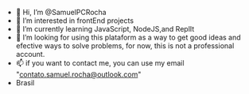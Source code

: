 - 👋 Hi, I’m @SamuelPCRocha
- 👀 I’m interested in frontEnd projects
- 🌱 I’m currently learning JavaScript, NodeJS,and ReplIt
- 💞️ I’m looking for using this plataform as a way to get good ideas and efective ways to solve problems, for now, this is not a professional account.
- 📫 if you want to contact me, you can use my email "contato.samuel.rocha@outlook.com"
- Brasil

<!---
SamuelPCRocha/SamuelPCRocha is a ✨ special ✨ repository because its `README.md` (this file) appears on your GitHub profile.
You can click the Preview link to take a look at your changes.
--->

